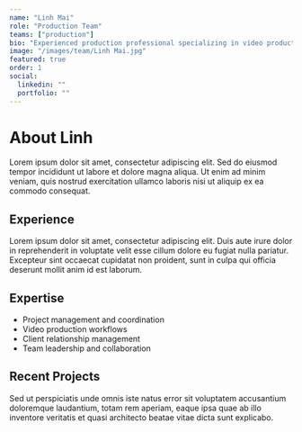 ```yaml
---
name: "Linh Mai"
role: "Production Team"
teams: ["production"]
bio: "Experienced production professional specializing in video production and project coordination."
image: "/images/team/Linh Mai.jpg"
featured: true
order: 1
social:
  linkedin: ""
  portfolio: ""
---
```


# About Linh

Lorem ipsum dolor sit amet, consectetur adipiscing elit. Sed do eiusmod tempor incididunt ut labore et dolore magna aliqua. Ut enim ad minim veniam, quis nostrud exercitation ullamco laboris nisi ut aliquip ex ea commodo consequat.

## Experience

Lorem ipsum dolor sit amet, consectetur adipiscing elit. Duis aute irure dolor in reprehenderit in voluptate velit esse cillum dolore eu fugiat nulla pariatur. Excepteur sint occaecat cupidatat non proident, sunt in culpa qui officia deserunt mollit anim id est laborum.

## Expertise

- Project management and coordination
- Video production workflows
- Client relationship management
- Team leadership and collaboration

## Recent Projects

Sed ut perspiciatis unde omnis iste natus error sit voluptatem accusantium doloremque laudantium, totam rem aperiam, eaque ipsa quae ab illo inventore veritatis et quasi architecto beatae vitae dicta sunt explicabo.